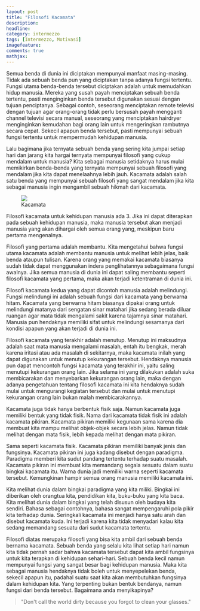 ```yaml
---
layout: post
title: "Filosofi Kacamata"
description:
headline: 
category: intermezzo
tags: [Intermezzo, Motivasi]
imagefeature: 
comments: true
mathjax: 
---
```


Semua benda di dunia ini diciptakan mempunyai manfaat masing-masing. Tidak ada sebuah benda pun yang diciptakan tanpa adanya fungsi tertentu. Fungsi utama benda-benda tersebut diciptakan adalah untuk memudahkan hidup manusia. Mereka yang susah payah menciptakan sebuah benda tertentu, pasti menginginkan benda tersebut digunakan sesuai dengan tujuan penciptanya. Sebagai contoh, seseorang menciptakan remote televisi dengan tujuan agar orang-orang tidak perlu bersusah payah mengganti channel televisi secara manual, seseorang yang menciptakan hairdryer menginginkan kemudahan bagi orang lain untuk mengeringkan rambutnya secara cepat. Sekecil apapun benda tersebut, pasti mempunyai sebuah fungsi tertentu untuk mempermudah kehidupan manusia.

Lalu bagimana jika ternyata sebuah benda yang sering kita jumpai setiap hari dan jarang kita hargai ternyata mempunyai filosofi yang cukup mendalam untuk manusia? Kita sebagai manusia setidaknya harus mulai memikirkan benda-benda yang ternyata mempunyai sebuah filosofi yang mendalam jika kita dapat menelaahnya lebih jauh. Kacamata adalah salah satu benda yang mempunyai sebuah filosofi yang sangat mendalam jika kita sebagai manusia ingin mengambil sebuah hikmah dari kacamata.

<figure>
	<a href="http://www.ahlinyaobatherbal.com/wp-content/uploads/2015/04/kacamata.jpg"><img src="http://www.ahlinyaobatherbal.com/wp-content/uploads/2015/04/kacamata.jpg"></a>
	<figcaption>Kacamata</figcaption>
</figure>

Filosofi kacamata untuk kehidupan manusia ada 3. Jika ini dapat diterapkan pada sebuah kehidupan manusia, maka manusia tersebut akan menjadi manusia yang akan dihargai oleh semua orang yang, meskipun baru pertama mengenalnya.

Filosofi yang pertama adalah membantu. Kita mengetahui bahwa fungsi utama kacamata adalah membantu manusia untuk melihat lebih jelas, baik benda ataupun tulisan. Karena orang yang memakai kacamata biasanya sudah tidak dapat menggunakan indera penglihatannya sebagaimana fungsi awalnya. Jika semua manusia di dunia ini dapat saling membantu seperti filosofi kacamata yang pertama, maka akan terjadi ketentraman di dunia ini.

Filosofi kacamata kedua yang dapat dicontoh manusia adalah melindungi. Fungsi melindungi ini adalah sebuah fungsi dari kacamata yang berwarna hitam. Kacamata yang berwarna hitam biasanya dipakai orang untuk melindungi matanya dari sengatan sinar matahari jika sedang berada diluar ruangan agar mata tidak mengalami sakit karena tajamnya sinar matahari. Manusia pun hendaknya memiliki sifat untuk melindungi sesamanya dari kondisi apapun yang akan terjadi di dunia ini.

Filosofi kacamata yang terakhir adalah menutup. Menutup ini maksudnya adalah saat mata manusia mengalami masalah, entah itu bengkak, merah karena iritasi atau ada masalah di sekitarnya, maka kacamata inilah yang dapat digunakan untuk menutup kekurangan tersebut. Hendaknya manusia pun dapat mencontoh fungsi kacamata yang terakhir ini, yaitu saling menutupi kekurangan orang lain. Jika selama ini yang dilakukan adalah suka membicarakan dan menyebarkan kekurangan orang lain, maka dengan adanya pengetahuan tentang filosofi kacamata ini kita hendaknya sudah mulai untuk mengurangi kegiatan tersebut dan mulai untuk menutupi kekurangan orang lain bukan malah membicarakannya.

Kacamata juga tidak hanya berbentuk fisik saja. Namun kacamata juga memiliki bentuk yang tidak fisik. Nama dari kacamata tidak fisik ini adalah kacamata pikiran. Kacamata pikiran memiliki kegunaan sama karena dia membuat kita mampu melihat objek-objek secara lebih jelas. Namun tidak melihat dengan mata fisik, lebih kepada melihat dengan mata pikiran.

Sama seperti kacamata fisik. Kacamata pikiran memiliki banyak jenis dan fungsinya. Kacamata pikiran ini juga kadang disebut dengan paradigma. Paradigma memberi kita sudut pandang tertentu terhadap suatu masalah. Kacamata pikiran ini membuat kita memandang segala sesuatu dalam suatu bingkai kacamata itu. Warna dunia jadi memiliki warna seperti kacamata tersebut. Kemungkinan hampir semua orang manusia memiliki kacamata ini.

Kita melihat dunia dalam bingkai paradigma yang kita miliki. Bingkai ini diberikan oleh orangtua kita, pendidikan kita, buku-buku yang kita baca. Kita melihat dunia dalam bingkai yang telah disusun oleh budaya kita sendiri. Bahasa sebagai contohnya, bahasa sangat mempengaruhi pola pikir kita terhadap dunia. Seringkali kacamata ini menjadi hanya satu arah dan disebut kacamata kuda. Ini terjadi karena kita tidak menyadari kalau kita sedang memandang sesuatu dari sudut kacamata tertentu.

Filosofi diatas merupaka filosofi yang bisa kita ambil dari sebuah benda bernama kacamata. Sebuah benda yang selalu kita lihat setiap hari namun kita tidak pernah sadar bahwa kacamata tersebut dapat kita ambil fungsinya untuk kita terapkan di kehidupan sehari-hari. Sebuah benda kecil namun mempunyai fungsi yang sangat besar bagi kehidupan manusia. Maka kita sebagai manusia hendaknya tidak boleh untuk menyepelekan benda, sekecil apapun itu, padahal suatu saat kita akan membutuhkan fungsinya dalam kehidupan kita. Yang terpenting bukan bentuk bendanya, namun fungsi dari benda tersebut. Bagaimana anda menyikapinya?

> "Don't call the world dirty because you forgot to clean your glasses."
